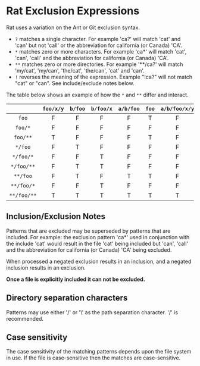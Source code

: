 <!---
 Licensed to the Apache Software Foundation (ASF) under one or more
 contributor license agreements.  See the NOTICE file distributed with
 this work for additional information regarding copyright ownership.
 The ASF licenses this file to You under the Apache License, Version 2.0
 (the "License"); you may not use this file except in compliance with
 the License.  You may obtain a copy of the License at

      http://www.apache.org/licenses/LICENSE-2.0

 Unless required by applicable law or agreed to in writing, software
 distributed under the License is distributed on an "AS IS" BASIS,
 WITHOUT WARRANTIES OR CONDITIONS OF ANY KIND, either express or implied.
 See the License for the specific language governing permissions and
 limitations under the License.
-->

# Rat Exclusion Expressions

Rat uses a variation on the Ant or Git exclusion syntax.

* `?` matches a single character.  For example 'ca?' will match 'cat' and 'can' but not 'call' or the abbreviation for california  (or Canada) 'CA'.
* `*` matches zero or more characters. For example 'ca*' will match 'cat', 'can', 'call' and the abbreviation for california  (or Canada) 'CA'.
* `**` matches zero or more directories.  For example '**/ca?' will match 'my/cat', 'my/can', 'the/cat', 'the/can', 'cat' and 'can'.
* `!` reverses the meaning of the expression.  Example "!ca?" will not match "cat" or "can".  See include/exclude notes below.

The table below shows an example of how the `*` and `**` differ and interact.

|             | `foo/x/y` | `b/foo` | `b/foo/x` | `a/b/foo` | `foo` | `a/b/foo/x/y` | `a/b/foo/x` | `foo/x` | `b/foo/x/y` |
| :---------: | :-------: | :-----: | :-------: | :-------: | :---: | :-----------: | :---------: | :-----: | :---------: |
| `foo`       | F         | F       | F         | F         | T     | F             | F           | F       | F           |
| `foo/*`     | F         | F       | F         | F         | F     | F             | F           | T       | F           |
| `foo/**`    | T         | F       | F         | F         | T     | F             | F           | T       | F           |
| `*/foo`     | F         | T       | F         | F         | F     | F             | F           | F       | F           |
| `*/foo/*`   | F         | F       | T         | F         | F     | F             | F           | F       | F           |
| `*/foo/**`  | F         | T       | T         | F         | F     | F             | F           | F       | T           |
| `**/foo`    | F         | T       | F         | T         | T     | F             | F           | F       | F           |
| `**/foo/*`  | F         | F       | T         | F         | F     | F             | T           | T       | F           |
| `**/foo/**` | T         | T       | T         | T         | T     | T             | T           | T       | T           |

## Inclusion/Exclusion Notes

Patterns that are excluded may be superseded by patterns that are included.  For example: the exclusion pattern 'ca*' used in conjunction with the include 'cat' would result in the file 'cat' being included but 'can', 'call' and the abbreviation for california (or Canada) 'CA' being excluded.

When processed a negated exclusion results in an inclusion, and a negated inclusion results in an exclusion.

**Once a file is explicitly included it can not be excluded.**


## Directory separation characters

Patterns may use either '/' or '\\' as the path separation character.  '/' is recommended.

## Case sensitivity

The case sensitivity of the matching patterns depends upon the file system in use.  If the file is case-sensitive then the matches are case-sensitive.
